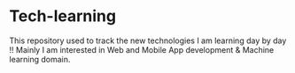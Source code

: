 # Tech-learning
This repository used to track the new technologies I am learning day by day !! Mainly I am interested in Web and Mobile App development &amp; Machine learning domain.
